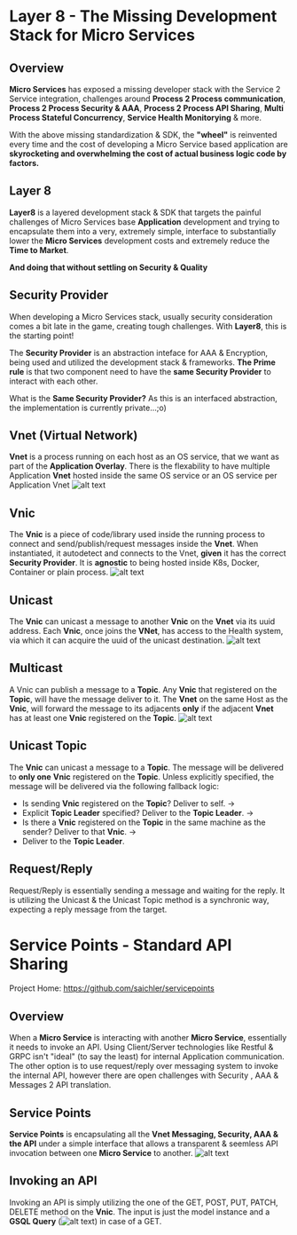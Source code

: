 # Layer 8 - The Missing Development Stack for Micro Services

## Overview
**Micro Services** has exposed a missing developer stack with the Service 2 Service
integration, challenges around **Process 2 Process communication**, **Process 2 Process Security & AAA**, 
**Process 2 Process API Sharing**, **Multi Process Stateful Concurrency**, **Service Health Monitorying** & more.

With the above missing standardization & SDK, the **"wheel"** is reinvented every time 
and the cost of developing a Micro Service based application are **skyrocketing 
and overwhelming the cost of actual business logic code by factors.**

## Layer 8
**Layer8** is a layered development stack & SDK that targets the painful 
challenges of Micro Services base **Application** development and trying to encapsulate them into
a very, extremely simple, interface to substantially lower the **Micro Services** development costs
and extremely reduce the **Time to Market**. 

**And doing that without settling on Security & Quality**

## Security Provider
When developing a Micro Services stack, usually security consideration comes a bit late
in the game, creating tough challenges. With **Layer8**, this is the starting point!

The **Security Provider** is an abstraction inteface for AAA & Encryption, being used and utilized
the development stack & frameworks. **The Prime rule** is that two component need to have
the **same Security Provider** to interact with each other.

What is the **Same Security Provider?** As this is an interfaced abstraction,
the implementation is currently private...;o)

## Vnet (Virtual Network)
**Vnet** is a process running on each host as an OS service, 
that we want as part of the **Application Overlay**. 
There is the flexability to have multiple Application **Vnet** hosted inside the same OS service
or an OS service per Application Vnet
![alt text](https://github.com/saichler/layer8/blob/main/docs/vnet.png)

## Vnic
The **Vnic** is a piece of code/library used inside the running process to connect and send/publish/request messages
inside the **Vnet**. When instantiated, it autodetect and connects to the Vnet, **given**
it has the correct **Security Provider**. It is **agnostic** to being hosted inside K8s, Docker, Container or plain process. 
![alt text](https://github.com/saichler/layer8/blob/main/docs/layer-8-vnic2vnet-connect.png)

## Unicast
The **Vnic** can unicast a message to another **Vnic** on the **Vnet** via its uuid address. 
Each **Vnic**, once joins the **VNet**, has access to the Health system, via which it can acquire
the uuid of the unicast destination.
![alt text](https://github.com/saichler/layer8/blob/main/docs/layer-8-vnet-unicast-cross-nodes.png)

## Multicast
A Vnic can publish a message to a **Topic**. Any **Vnic** that registered on the **Topic**,
will have the message deliver to it. The **Vnet** on the same Host as the **Vnic**, will forward
the message to its adjacents **only** if the adjacent **Vnet** has at least one **Vnic**
registered on the **Topic**.
![alt text](https://github.com/saichler/layer8/blob/main/docs/layer-8-vnet-multicast-cross-nodes.png)

## Unicast Topic
The **Vnic** can unicast a message to a **Topic**. The message will be delivered to **only one**
**Vnic** registered on the **Topic**. Unless explicitly specified, the message will be delivered via
the following fallback logic:
- Is sending **Vnic** registered on the **Topic**? Deliver to self. ->
- Explicit **Topic Leader** specified? Deliver to the **Topic Leader**. ->
- Is there a **Vnic** registered on the **Topic** in the same machine as the sender? Deliver to that **Vnic**. ->
- Deliver to the **Topic Leader**.

## Request/Reply
Request/Reply is essentially sending a message and waiting for the reply. It is utilizing
the Unicast & the Unicast Topic method is a synchronic way, expecting a reply message
from the target.

# Service Points - Standard API Sharing
Project Home: https://github.com/saichler/servicepoints
## Overview
When a **Micro Service** is interacting with another **Micro Service**, 
essentially it needs to invoke an API. 
Using Client/Server technologies like Restful & GRPC isn't "ideal" (to say the least) 
for internal Application communication. The other option is to use request/reply over
messaging system to invoke the internal API, however there are open challenges with Security
, AAA & Messages 2 API translation.

## Service Points
**Service Points** is encapsulating all the **Vnet Messaging, Security, AAA & the API** under a
simple interface that allows a transparent & seemless API invocation between one **Micro Service** to another.
![alt text](https://github.com/saichler/layer8/blob/main/docs/service-points.png)

## Invoking an API
Invoking an API is simply utilizing the one of the GET, POST, PUT, PATCH, DELETE method on
the **Vnic**. The input is just the model instance and a **GSQL Query** 
(![alt text](https://github.com/saichler/gsql)) in case of a GET.

